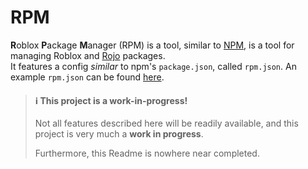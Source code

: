 # RPM

**R**oblox **P**ackage **M**anager (RPM) is a tool, similar to [NPM](https://npmjs.com/?utm_source=roblox-package-manager), is a tool for managing Roblox and [Rojo](https://rojo.space/?utm_source=roblox-package-manager) packages.<br/>
It features a config _similar_ to npm's `package.json`, called `rpm.json`. An example `rpm.json` can be found [here](/rpm.json).<br/>

> #### ℹ️ This project is a work-in-progress!
>
> Not all features described here will be readily available, and this project is very much a **work in progress**.
>
> Furthermore, this Readme is nowhere near completed.
